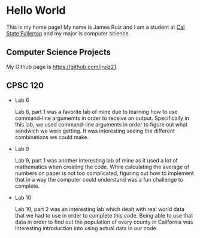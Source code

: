 # Hello World

This is my home page! My name is James Ruiz and I am a student at [Cal State Fullerton](https://www.fullerton.edu/) and my major is computer science.

## Computer Science Projects

My Github page is https://github.com/jruiz21.

## CPSC 120

* Lab 6

    Lab 6, part 1 was a favorite lab of mine due to learning how to use command-line
    argumemts in order to receive an output. Specifically in this lab, we used
    command-line arguments in order to figure out what sandwich we were getting. It
    was interesting seeing the different combinations we could make.

* Lab 9

    Lab 9, part 1 was another interesting lab of mine as it used a lot of mathematics
    when creating the code. While calculating the average of numbers on paper is not
    too complicated, figuring out how to implement that in a way the computer could
    understand was a fun challenge to complete.

* Lab 10

    Lab 10, part 2 was an interesting lab which dealt with real world data that we had
    to use in order to complete this code. Being able to use that data in order to
    find out the population of every county in California was interesting 
    introduction into using actual data in our code.